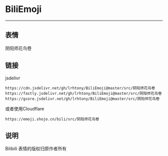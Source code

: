 # BiliEmoji
---
## 表情
阴阳师花鸟卷
## 链接
jsdelivr
```
https://cdn.jsdelivr.net/gh/lrhtony/BiliEmoji@master/src/阴阳师花鸟卷
https://fastly.jsdelivr.net/gh/lrhtony/BiliEmoji@master/src/阴阳师花鸟卷
https://gcore.jsdelivr.net/gh/lrhtony/BiliEmoji@master/src/阴阳师花鸟卷
```
或者使用Cloudflare
```
https://emoji.shojo.cn/bili/src/阴阳师花鸟卷
```
## 说明
Bilibili 表情的版权归原作者所有
